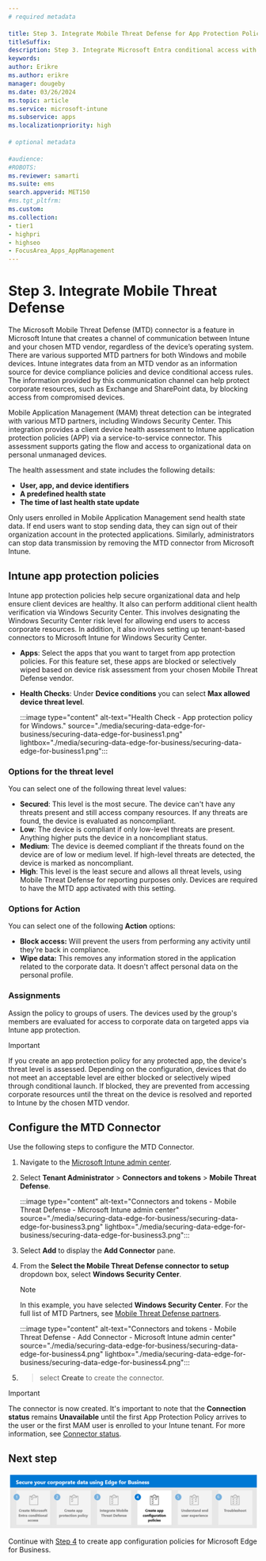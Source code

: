 ```yaml
---
# required metadata

title: Step 3. Integrate Mobile Threat Defense for App Protection Policy
titleSuffix:
description: Step 3. Integrate Microsoft Entra conditional access with Microsoft Edge for Business.
keywords:
author: Erikre
ms.author: erikre
manager: dougeby
ms.date: 03/26/2024
ms.topic: article
ms.service: microsoft-intune
ms.subservice: apps
ms.localizationpriority: high

# optional metadata

#audience:
#ROBOTS: 
ms.reviewer: samarti
ms.suite: ems
search.appverid: MET150
#ms.tgt_pltfrm:
ms.custom: 
ms.collection:
- tier1
- highpri
- highseo
- FocusArea_Apps_AppManagement
---
```



# Step 3. Integrate Mobile Threat Defense

The Microsoft Mobile Threat Defense (MTD) connector is a feature in Microsoft Intune that creates a channel of communication between Intune and your chosen MTD vendor, regardless of the device’s operating system. There are various supported MTD partners for both Windows and mobile devices. Intune integrates data from an MTD vendor as an information source for device compliance policies and device conditional access rules. The information provided by this communication channel can help protect corporate resources, such as Exchange and SharePoint data, by blocking access from compromised devices.

Mobile Application Management (MAM) threat detection can be integrated with various MTD partners, including Windows Security Center. This integration provides a client device health assessment to Intune application protection policies (APP) via a service-to-service connector. This assessment supports gating the flow and access to organizational data on personal unmanaged devices.

The health assessment and state includes the following details:

- **User, app, and device identifiers**
- **A predefined health state**
- **The time of last health state update**

Only users enrolled in Mobile Application Management send health state data. If end users want to stop sending data, they can sign out of their organization account in the protected applications. Similarly, administrators can stop data transmission by removing the MTD connector from Microsoft Intune.

## Intune app protection policies

Intune app protection policies help secure organizational data and help ensure client devices are healthy. It also can perform additional client health verification via Windows Security Center. This involves designating the Windows Security Center risk level for allowing end users to access corporate resources. In addition, it also involves setting up tenant-based connectors to Microsoft Intune for Windows Security Center.

- **Apps**: Select the apps that you want to target from app protection policies. For this feature set, these apps are blocked or selectively wiped based on device risk assessment from your chosen Mobile Threat Defense vendor.
- **Health Checks**: Under **Device conditions** you can select **Max allowed device threat level**.

    :::image type="content" alt-text="Health Check - App protection policy for Windows." source="./media/securing-data-edge-for-business/securing-data-edge-for-business1.png" lightbox="./media/securing-data-edge-for-business/securing-data-edge-for-business1.png":::

### Options for the threat level

You can select one of the following threat level values:

- **Secured**: This level is the most secure. The device can't have any threats present and still access company resources. If any threats are found, the device is evaluated as noncompliant.
- **Low**: The device is compliant if only low-level threats are present. Anything higher puts the device in a noncompliant status.
- **Medium**: The device is deemed compliant if the threats found on the device are of low or medium level. If high-level threats are detected, the device is marked as noncompliant.
- **High**: This level is the least secure and allows all threat levels, using Mobile Threat Defense for reporting purposes only. Devices are required to have the MTD app activated with this setting.

### Options for Action

You can select one of the following **Action** options:

- **Block access:** Will prevent the users from performing any activity until they're back in compliance.
- **Wipe data:** This removes any information stored in the application related to the corporate data. It doesn't affect personal data on the personal profile.

### Assignments

Assign the policy to groups of users. The devices used by the group's members are evaluated for access to corporate data on targeted apps via Intune app protection.

> [!IMPORTANT]
> If you create an app protection policy for any protected app, the device's threat level is assessed. Depending on the configuration, devices that do not meet an acceptable level are either blocked or selectively wiped through conditional launch. If blocked, they are prevented from accessing corporate resources until the threat on the device is resolved and reported to Intune by the chosen MTD vendor.

## Configure the MTD Connector

Use the following steps to configure the MTD Connector.

1. Navigate to the [Microsoft Intune admin center](https://go.microsoft.com/fwlink/?linkid=2109431).

2. Select **Tenant Administrator** > **Connectors and tokens** > **Mobile Threat Defense**.

    :::image type="content" alt-text="Connectors and tokens - Mobile Threat Defense - Microsoft Intune admin center" source="./media/securing-data-edge-for-business/securing-data-edge-for-business3.png" lightbox="./media/securing-data-edge-for-business/securing-data-edge-for-business3.png":::

3. Select **Add** to display the **Add Connector** pane.

4. From the **Select the Mobile Threat Defense connector to setup** dropdown box, select **Windows Security Center**.
   
    > [!NOTE]
    > In this example, you have selected **Windows Security Center**. For the full list of MTD Partners, see [Mobile Threat Defense partners](../protect/mobile-threat-defense.md#mobile-threat-defense-partners).

    :::image type="content" alt-text="Connectors and tokens - Mobile Threat Defense - Add Connector - Microsoft Intune admin center" source="./media/securing-data-edge-for-business/securing-data-edge-for-business4.png" lightbox="./media/securing-data-edge-for-business/securing-data-edge-for-business4.png":::

5. >  select **Create** to create the connector.

> [!IMPORTANT]
> The connector is now created. It's important to note that the **Connection status** remains **Unavailable** until the first App Protection Policy arrives to the user or the first MAM user is enrolled to your Intune tenant. For more information, see [Connector status](../protect/mobile-threat-defense.md#connector-status).

## Next step

[![Step 4 to create app configuration policies for Microsoft Edge for Business.](./media/securing-data-edge-for-business/securing-data-edge-for-business-steps-04.png)](mamedge-4-acp-edge.md)

Continue with [Step 4](mamedge-4-acp-edge.md) to create app configuration policies for Microsoft Edge for Business.
